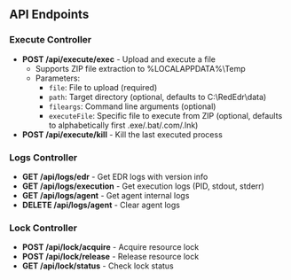 


## API Endpoints

### Execute Controller
- **POST /api/execute/exec** - Upload and execute a file
  - Supports ZIP file extraction to %LOCALAPPDATA%\Temp
  - Parameters:
    - `file`: File to upload (required)
    - `path`: Target directory (optional, defaults to C:\RedEdr\data\)
    - `fileargs`: Command line arguments (optional)
    - `executeFile`: Specific file to execute from ZIP (optional, defaults to alphabetically first .exe/.bat/.com/.lnk)
- **POST /api/execute/kill** - Kill the last executed process

### Logs Controller
- **GET /api/logs/edr** - Get EDR logs with version info
- **GET /api/logs/execution** - Get execution logs (PID, stdout, stderr)
- **GET /api/logs/agent** - Get agent internal logs
- **DELETE /api/logs/agent** - Clear agent logs

### Lock Controller
- **POST /api/lock/acquire** - Acquire resource lock
- **POST /api/lock/release** - Release resource lock  
- **GET /api/lock/status** - Check lock status
